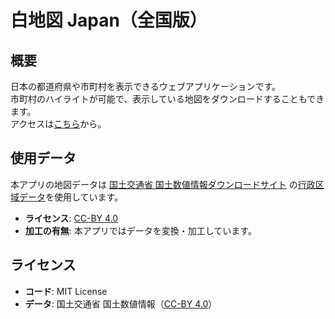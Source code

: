 # 白地図 Japan（全国版）

## 概要

日本の都道府県や市町村を表示できるウェブアプリケーションです。  
市町村のハイライトが可能で、表示している地図をダウンロードすることもできます。  
アクセスは[こちら](https://yo5uke.shinyapps.io/hakuchizu_japan/)から。

## 使用データ

本アプリの地図データは [国土交通省 国土数値情報ダウンロードサイト](https://nlftp.mlit.go.jp/) の[行政区域データ](https://nlftp.mlit.go.jp/ksj/gml/datalist/KsjTmplt-N03-2024.html)を使用しています。

- **ライセンス**: [CC-BY 4.0](https://creativecommons.org/licenses/by/4.0/)
- **加工の有無**: 本アプリではデータを変換・加工しています。

## ライセンス

- **コード**: MIT License
- **データ**: 国土交通省 国土数値情報（[CC-BY 4.0](https://creativecommons.org/licenses/by/4.0/)）